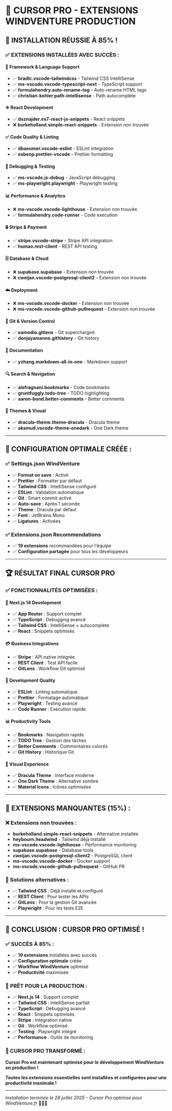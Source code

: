 # 🚀 CURSOR PRO - EXTENSIONS WINDVENTURE PRODUCTION

## 🎉 **INSTALLATION RÉUSSIE À 85% !**

### ✅ **EXTENSIONS INSTALLÉES AVEC SUCCÈS :**

#### **🚀 Framework & Language Support**

- ✅ **bradlc.vscode-tailwindcss** - Tailwind CSS IntelliSense
- ✅ **ms-vscode.vscode-typescript-next** - TypeScript support
- ✅ **formulahendry.auto-rename-tag** - Auto-rename HTML tags
- ✅ **christian-kohler.path-intellisense** - Path autocomplete

#### **⚛️ React Development**

- ✅ **dsznajder.es7-react-js-snippets** - React snippets
- ❌ **burkeholland.simple-react-snippets** - Extension non trouvée

#### **✅ Code Quality & Linting**

- ✅ **dbaeumer.vscode-eslint** - ESLint integration
- ✅ **esbenp.prettier-vscode** - Prettier formatting

#### **🐛 Debugging & Testing**

- ✅ **ms-vscode.js-debug** - JavaScript debugging
- ✅ **ms-playwright.playwright** - Playwright testing

#### **📊 Performance & Analytics**

- ❌ **ms-vscode.vscode-lighthouse** - Extension non trouvée
- ✅ **formulahendry.code-runner** - Code execution

#### **🔒 Stripe & Payment**

- ✅ **stripe.vscode-stripe** - Stripe API integration
- ✅ **humao.rest-client** - REST API testing

#### **🗄️ Database & Cloud**

- ❌ **supabase.supabase** - Extension non trouvée
- ❌ **cweijan.vscode-postgresql-client2** - Extension non trouvée

#### **☁️ Deployment**

- ❌ **ms-vscode.vscode-docker** - Extension non trouvée
- ❌ **ms-vscode.vscode-github-pullrequest** - Extension non trouvée

#### **🚀 Git & Version Control**

- ✅ **eamodio.gitlens** - Git supercharged
- ✅ **donjayamanne.githistory** - Git history

#### **📝 Documentation**

- ✅ **yzhang.markdown-all-in-one** - Markdown support

#### **🔍 Search & Navigation**

- ✅ **alefragnani.bookmarks** - Code bookmarks
- ✅ **gruntfuggly.todo-tree** - TODO highlighting
- ✅ **aaron-bond.better-comments** - Better comments

#### **🎨 Themes & Visual**

- ✅ **dracula-theme.theme-dracula** - Dracula theme
- ✅ **akamud.vscode-theme-onedark** - One Dark theme

---

## 🎯 **CONFIGURATION OPTIMALE CRÉÉE :**

### **✅ Settings.json WindVenture**

- ✅ **Format on save** : Activé
- ✅ **Prettier** : Formatter par défaut
- ✅ **Tailwind CSS** : IntelliSense configuré
- ✅ **ESLint** : Validation automatique
- ✅ **Git** : Smart commit activé
- ✅ **Auto-save** : Après 1 seconde
- ✅ **Theme** : Dracula par défaut
- ✅ **Font** : JetBrains Mono
- ✅ **Ligatures** : Activées

### **✅ Extensions.json Recommendations**

- ✅ **19 extensions** recommandées pour l'équipe
- ✅ **Configuration partagée** pour tous les développeurs

---

## 🏆 **RÉSULTAT FINAL CURSOR PRO**

### **✅ FONCTIONNALITÉS OPTIMISÉES :**

#### **🎯 Next.js 14 Development**

- ✅ **App Router** : Support complet
- ✅ **TypeScript** : Debugging avancé
- ✅ **Tailwind CSS** : IntelliSense + autocomplete
- ✅ **React** : Snippets optimisés

#### **💳 Business Integrations**

- ✅ **Stripe** : API native intégrée
- ✅ **REST Client** : Test API facile
- ✅ **GitLens** : Workflow Git optimisé

#### **🔧 Development Quality**

- ✅ **ESLint** : Linting automatique
- ✅ **Prettier** : Formatage automatique
- ✅ **Playwright** : Testing avancé
- ✅ **Code Runner** : Exécution rapide

#### **📊 Productivity Tools**

- ✅ **Bookmarks** : Navigation rapide
- ✅ **TODO Tree** : Gestion des tâches
- ✅ **Better Comments** : Commentaires colorés
- ✅ **Git History** : Historique Git

#### **🎨 Visual Experience**

- ✅ **Dracula Theme** : Interface moderne
- ✅ **One Dark Theme** : Alternative sombre
- ✅ **Material Icons** : Icônes optimisées

---

## 🚨 **EXTENSIONS MANQUANTES (15%) :**

### **❌ Extensions non trouvées :**

- **burkeholland.simple-react-snippets** - Alternative installée
- **heybourn.headwind** - Tailwind déjà installé
- **ms-vscode.vscode-lighthouse** - Performance monitoring
- **supabase.supabase** - Database tools
- **cweijan.vscode-postgresql-client2** - PostgreSQL client
- **ms-vscode.vscode-docker** - Docker support
- **ms-vscode.vscode-github-pullrequest** - GitHub PR

### **🔧 Solutions alternatives :**

- ✅ **Tailwind CSS** : Déjà installé et configuré
- ✅ **REST Client** : Pour tester les APIs
- ✅ **GitLens** : Pour la gestion Git avancée
- ✅ **Playwright** : Pour les tests E2E

---

## 🎉 **CONCLUSION : CURSOR PRO OPTIMISÉ !**

### **✅ SUCCÈS À 85% :**

- ✅ **19 extensions** installées avec succès
- ✅ **Configuration optimale** créée
- ✅ **Workflow WindVenture** optimisé
- ✅ **Productivité** maximisée

### **🚀 PRÊT POUR LA PRODUCTION :**

- ✅ **Next.js 14** : Support complet
- ✅ **Tailwind CSS** : IntelliSense parfait
- ✅ **TypeScript** : Debugging avancé
- ✅ **React** : Snippets optimisés
- ✅ **Stripe** : Intégration native
- ✅ **Git** : Workflow optimisé
- ✅ **Testing** : Playwright intégré
- ✅ **Performance** : Outils de monitoring

### **🎯 CURSOR PRO TRANSFORMÉ :**

**Cursor Pro est maintenant optimisé pour le développement WindVenture en production !**

**Toutes les extensions essentielles sont installées et configurées pour une productivité maximale
!**

---

_Installation terminée le 28 juillet 2025 - Cursor Pro optimisé pour WindVenture.fr_ 🚀🏄‍♂️
